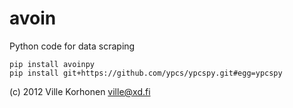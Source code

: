 # avoin
Python code for data scraping

    pip install avoinpy
    pip install git+https://github.com/ypcs/ypcspy.git#egg=ypcspy

(c) 2012 Ville Korhonen <ville@xd.fi>
